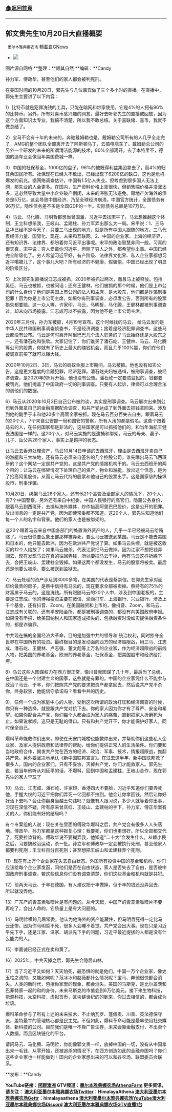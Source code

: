###  [:house:返回首頁](https://github.com/ourhimalayas/txt)
---


## 郭文贵先生10月20日大直播概要
` 墨尔本雅典娜农场` [轉載自GNews](https://gnews.org/zh-hans/1609798/)

- ![](https://assets.gnews.org/wp-content/uploads/2021/10/孙力军.png)

图片源自网络
**整理：**顺其自然
**编辑：**Candy

孙力军、傅政华，甚至他们的家人都会被判死刑。

在美国时间的10月20日，郭先生与几位嘉宾做了三个多小时的直播。在直播中，郭先生主要讲了以下内容：

1）比特币就是犯罪洗钱的工具，只能在暗网和炒家使用，它是4%的人拥有96%的比特币。另外，所有对喜币感兴趣的网友，最好去听郭先生的直播或回放，因为这个方面知识太专业，我搞不清楚，所以我不敢总结。关于喜联储、喜币，我就不做总结了。

2）宝马不会有十年的未来的，奔驰戴姆勒也是。戴姆勒公司所有的人几乎全走完了，AMG的整个团队全部离开去了阿斯顿马丁，去搞电瓶车了。戴姆勒总公司的另外一个研发的未来的所谓清洁能源的技术，80%全部离开，去了本特里不，德国的造车业会像当年美国费城一样。



3）中国的社保基金，1000亿的盘子，96%的被既得利益集团拿去了，而4%的归其余国民所有。社保现在已经入不敷出，已经出现了6200亿的缺口，这也是危机爆发的前兆。据网络调查估计，中国有1.5亿人失业。但考虑到很多国人无法上网，那失业的人会更多。在国内，生产资料价格上涨很快，但销售端价格并没涨太多，这必然导致大量中小企业破产倒闭，未来的滞胀无法避免。房地产欠海外的债务是5万亿，这会导致中国经济、乃至全球经济崩溃。中国官方统计，全国债务有96万亿。隐性债务差不多是全国GDP的一半。实际债务总额是107万亿。

4）马云、马化腾、马明哲都想当曾国藩，习近平去找宋平了。马云想推翻这个体制，王立科想杀我，王岐山、孟建柱、孙力军弄出那么大一局。宋平说：1、三马乱华已经不是今天了，只要三马出现的地方，就是所有中国人跟随的地方。三马代表经济力量、国际化、现在、未来和互联网。2、中国的企业家、上海的经济界、还有知识界、法律界、都盼着你习近平出事呢。宋平的政治智慧非同一般。习真的很天真。宋平说：穷人爱戴你习近平，但除了穷人之外，都希望你出事。中国已经完全阶级化了。穷人希望习近平好，有产阶级、法律界文化界、私人企业家都想习近平噶被儿了，这个事儿大吧？所有经济的不健康，假骗偷，中国已经出现了明显的阶级区分。

5）上次郭先生直播说江志成被抓，2020年被抓过两次，而且马上被释放。包括吴征、马云也被抓，也被问话；还有王健林。他们被抓的那个时候，他们是上市公司的什么身份？他们是美国上市公司的法人和主席，是大股东，他们都是诈骗刑事犯罪！因为你是上市公司主席，如果你有刑事调查，必须发公告，否则所有的股票损失都要赔。这一众人等，许家印，马云，马明哲，马化腾，王健林都被刑事调查过，却未向市场披露。江志成可以不披露，因为他不是上市公司主席。

2020年三月份，孙力军被抓，4月19号宣布。这个时候找的马云， 给马云发的是中华人民共和国刑事调查侦查书，不是经济调查；接着是经济犯罪调查书，这些马云都没有公布。马云是何时离开阿里巴巴几个法人职务的？马云始终还是大股东之一。还有潘石屹和张欣。大家记住了，你们谁买了潘石屹、王健林、马云、马化腾等公司的股票，你就有了历史上最大的赚钱机会，而且几乎100%赢，你们在他们被调查前买了就可以赚大钱。

2020年10月2日、3日，马云的蚂蚁金服上市期间，马云被抓。他也没有如实公告，这是更大程度的金融犯罪，经济犯罪。潘石屹夫妇被通缉，被刑事调查，被经济调查，是2020年的5月开始，他也没有公告。潘石屹一定要进监狱的，钱都要被罚光，他们掩盖了中国政府一切的刑事调查。只要有人起诉，律师可以合理合法的调他们的数据。

6）马云从2020年10月3日自己公布被约谈，其实是刑事调查。马云屡次出来到公司到外面拿自己的金融票据配合调查，和共产党达成了到外面去把钱拿回来。涉及到他的副手于丰和他20多个高管全家被抓。现在马云百分百失去自由，跟着马云的20个人，7个来自公安部一局和国安的警察，所有人用的都是假名。这些个跟着马云的人，在任何国家都是非法的，这些国家是可以抓捕他们的，和当年海航王健去法国是一样的。这20个人，对马云实施的是逮捕和绑架。马云的母亲、妻子、儿子、岳父共28个家人，事实上是羁押的状态。

让马云去香港处理资产，马云10月14日申请的去西班牙，理由是去西班牙卖自己的游艇和三大块地，还有马云必须亲自签名的几个控股公司。谁先曝出马云飞西班牙的？这个网站一定是共产党的，这是共产党的情报机构干的。马云去西班牙的两个目的：让马云在绑架情况下处理自己的资产，物业和游艇。放出这个信息，是为了抬高阿里股价，从而让马云代持的股票和他自己的股票出手。这是国家级的操纵股市，刑事诈骗。

10月20日，绑架马云28个家人，还有他21个高管及全部家人的情况下，20个人，有7个中国警察，另外还有来自中纪委，中国人民银行的高官们，隐藏公务身份，跟着马云到西班牙，去操纵海外媒体，炒作抬高阿里巴巴股价，这是公开的犯罪。放出消息的一定是共产党，因为即使常委都不知道。这20个人，郭先生知道他们每一个人的名字和背景。他们的家人也是被绑架的。

这20个跟着马云来自中国各部门的处置海外资产的人，几乎一半已经被马云给贿赂了。马云很快要么象王健那样被弄死，要么马云被送到某国。马云是不能去美国和日本的，他只能去欧洲，因为在欧洲共产党说了算。如果马云失控，就是被这收买的12个人给放了；如果马云被杀，代表江家把马云做掉。因为江家不想把钱弄回去，现在发现马云在真的往回弄钱，所以要把马云干掉，再有马云这样折腾下去，会把王岐山、孟建柱全毁掉。如果这两个都没发生，马云的股票将被卖。最后还是他要么被杀、要么被送到监狱去。

7）马云处理的资产涉及到3000多笔，在美国的代表是蔡崇信。在郭先生家对面纽约最贵的房子，是蔡中信持有马云的，现在要求全部被卖掉。蔡持有的75%的财富属于马云的，这是洗钱。所有跟随马云的20个人中，涉及到中国老板的，主要是江志成。他的博裕投资主要在微信、滴滴打车、上海银行、兴业银行，涉及上千个基金，还有抖音、Zoom。在美国融资和上市的，像抖音、Zoom，和马云、江志成有关联的，还有平安陆金所，都是被刑事调查的，都没有向美国政府申报。如果没有申报，给美国纳税人和国家造成损失的，包括融资时没如实提供融资条件的，都是诈骗罪。

中共现在搞的全国经济大革命，目的是加强中共的领导和 统治权利，同时掠夺全世界在中国所有的投资。最终极目的是发动面向西方的经济超限战，用三马、江志成、潘石屹、王健林、卢志强、董文彪等上万名的企业家，作为经济超限战的前线人物，把美国的养老基金，欧洲的养老基金，社保基金，把美国股市和经济给打垮。

8）马云这些人图谋权力在西方很正常，像川普就图谋了几十年，最后当了总统，在中国还是一个封建主义的国家，这些就是有罪的。中国的企业家凭什么不能参与政治？马云、于丰，你们按照共产党的要求把资产都拿回去，然后说共产党不杀你，终身软禁，他能信守承诺吗？看看中共的历史。

9)，任何一个成为家庭中心的人物，受到这次所谓的政治打压和经济调查的时候，你只有一种选择，就是跟共产党对抗下去。你的家人因为你才有了尊严、安全和希望。如果你配合共产党，你们每个人都会成为家人的痛苦，直到把家人折磨死为止。如果说孝顺，这只是无耻的借口。只有和共产党开干，你才能保护好家人，同时保全自己。

爆料革命能救你们出来，即使在天安门城楼也能救你出来，并帮助你们这些私人企业家、及家人提供政府和法律界的帮助，给你们提供正常人的生活条件。你们要和当地政府合作，揭发共产党在西方的经济、政治、军事、技术，情报超限战，推翻共产党。另外要坚决地承认《新中国联邦宣言》。在过去这半年，新中国联邦救了很多人。国内的企业家们，只有不妥协，灭掉共产党，你们才能救家人。郭先生说，若当年他听从刘延平的话，不爆料，回到中国和孟建柱，王岐山合作，现在郭先生的家人早玩了

10）马云、江志成、潘石屹、许家印、香港四大不要脸，习近平知道你们要弄死他，手握大权的习近平把你们弄死一亿回都不拉到。他会让你拿回钱，然后让你好好活下去吗？会让你翻身当越王勾践吗？就像有人跟习说，多少人就等着你出事，习现在深信不疑。所有原来曾庆红、王岐山、孟建柱的手下，孙力军、傅正华案有关的人，你们能有好的结局吗？

有个专案组的人说：现在关在里面的傅政华爆料之后，共产党会有很多人人头落地。傅政华、孙力军都是这种报复心理：我要死，你们也甭想好。所以全部都交代了，死要拉垫背的。傅政华说不要糊弄我，他知道“二十大”会发生什么。从赖小民之后，习要搞政治运动，杀一批。孙立军和傅政华一定会被执行死刑，甚至他家人都要判死刑；王立科百分百死刑；甚至想把王岐山和孟建柱弄个死刑。

11）现在有上万个企业家在失去自由状态。外国所有投资中国的基金和机构，你们应该给每个企业家发函，问他们是否在自由状态，家人是否失去了自由，是否被中国政府刑事调查。若这些信息你们没有调查清楚，你们这些基金和机构就是共犯。

12）前两天马云、于丰在德国，有人建议把于丰做掉，但于丰的钱还没弄回去，所以就没弄他。

13）广东产的青蒿素哌喹片是有问题的。从今天起，中国产的青蒿素哌喹片不要再吃了，会出人命的，它质量上是有大问题的。

14）马明哲横跨几届常委，他认为他海外的资产能藏住，但马明哲死得一定比马云还惨。因为你马明哲不死，很多人会睡不着觉，共产党会出大事。现在只是习近平先下手，还是江家、温家、胡派先下手的问题，习近平最近提拔的人都是没有什么能力的人。

15）李嘉诚已经正式在卖和黄了。

16）2025年，中共灭掉之后，郭先生会隐居山林。

17）当了习近平又如何？天天怕死，最恐惧的就是他们。中国一万个企业家，像史玉柱之流的，又能如何呢？范冰冰和赵薇都什么情况呢？宝马、奔驰很快都会消失。人类的新时代，包括你家里的现金，都会消失。美国的马斯克，是比尔盖茨和巴菲特家一起的和的身价，未来马斯克的市值会到6万亿美元。接下来生物科技，能源科技，太空科技，虚拟货币，区块链世纪的的到来，你过去相信的，都会成为垃圾。

爆料革命参与了所有上述的未来技术，不止纳瓦罗、蓬佩奥、川普、英法德保守派，盖特最牛的管理核心都是民主党。不但如此，爆料革命可能是最早使用社交媒体、新科技的公司。目前我们是唯一不靠广告生存，未来会靠金融支付，不出卖个人数据，而且区块链化的平台。

请问马云、马化腾、马明哲，你能像郭文贵一样，放掉中国的一切，没有从中国拿出来一毛钱，从零开始，还被追杀的情况下，在西方创造如此的金融帝国吗？你们这些企业家也一样能做到！国内的企业家想出来的可以和各农场、联盟委员会联系。

**发布：**Candy

**YouTube链接：[闲聊澳洲](https://www.youtube.com/channel/UCPxB0vpNpmHN0hORXK4gj2A)
GTV频道：[墨尔本雅典娜农场AthenaFarm](https://gtv.org/video/id=6153fecc42a8af3151a72e5b)
更多资讯，请关注：
[澳大利亚墨尔本雅典娜农场Twitter](https://twitter.com/HimalayaAthena1)：HimalayaAthena
[澳大利亚墨尔本雅典娜农场Gettr](https://www.gettr.com/user/himalayaathena)：himalayaathena
[澳大利亚墨尔本雅典娜农场YouTube](https://youtube.com/channel/UC-tz4lmA7mG3FzYbylgqjTQ)[澳大利亚墨尔本雅典娜农场Discord](https://discord.gg/76QVRChsgU)
[澳大利亚墨尔本雅典娜农场GTV直播1台](https://www.gtv.org/user/5f72f8f60cd82c6bb6a248a6)**
